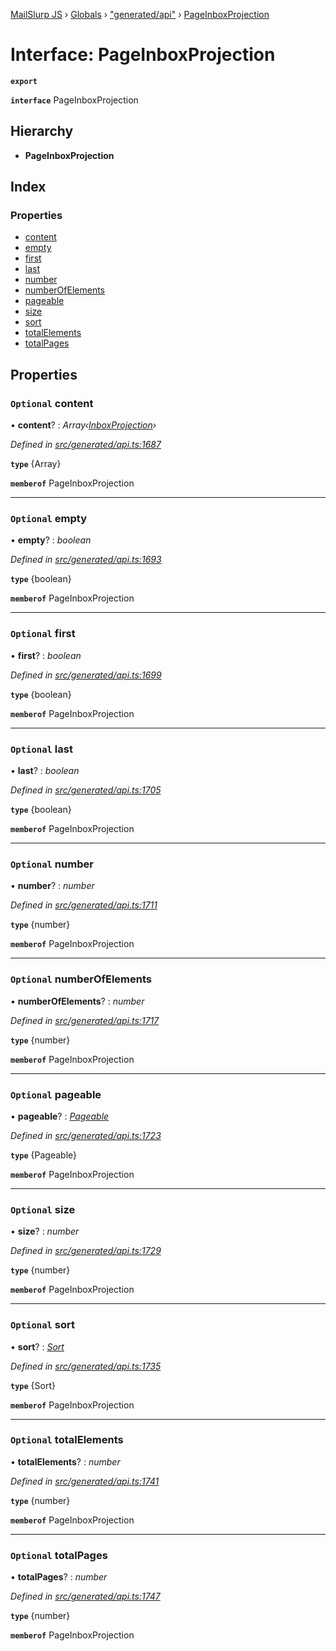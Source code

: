 [MailSlurp JS](../README.md) › [Globals](../globals.md) › ["generated/api"](../modules/_generated_api_.md) › [PageInboxProjection](_generated_api_.pageinboxprojection.md)

# Interface: PageInboxProjection

**`export`** 

**`interface`** PageInboxProjection

## Hierarchy

* **PageInboxProjection**

## Index

### Properties

* [content](_generated_api_.pageinboxprojection.md#optional-content)
* [empty](_generated_api_.pageinboxprojection.md#optional-empty)
* [first](_generated_api_.pageinboxprojection.md#optional-first)
* [last](_generated_api_.pageinboxprojection.md#optional-last)
* [number](_generated_api_.pageinboxprojection.md#optional-number)
* [numberOfElements](_generated_api_.pageinboxprojection.md#optional-numberofelements)
* [pageable](_generated_api_.pageinboxprojection.md#optional-pageable)
* [size](_generated_api_.pageinboxprojection.md#optional-size)
* [sort](_generated_api_.pageinboxprojection.md#optional-sort)
* [totalElements](_generated_api_.pageinboxprojection.md#optional-totalelements)
* [totalPages](_generated_api_.pageinboxprojection.md#optional-totalpages)

## Properties

### `Optional` content

• **content**? : *Array‹[InboxProjection](_generated_api_.inboxprojection.md)›*

*Defined in [src/generated/api.ts:1687](https://github.com/mailslurp/mailslurp-client-ts-js/blob/7518dcd/src/generated/api.ts#L1687)*

**`type`** {Array<InboxProjection>}

**`memberof`** PageInboxProjection

___

### `Optional` empty

• **empty**? : *boolean*

*Defined in [src/generated/api.ts:1693](https://github.com/mailslurp/mailslurp-client-ts-js/blob/7518dcd/src/generated/api.ts#L1693)*

**`type`** {boolean}

**`memberof`** PageInboxProjection

___

### `Optional` first

• **first**? : *boolean*

*Defined in [src/generated/api.ts:1699](https://github.com/mailslurp/mailslurp-client-ts-js/blob/7518dcd/src/generated/api.ts#L1699)*

**`type`** {boolean}

**`memberof`** PageInboxProjection

___

### `Optional` last

• **last**? : *boolean*

*Defined in [src/generated/api.ts:1705](https://github.com/mailslurp/mailslurp-client-ts-js/blob/7518dcd/src/generated/api.ts#L1705)*

**`type`** {boolean}

**`memberof`** PageInboxProjection

___

### `Optional` number

• **number**? : *number*

*Defined in [src/generated/api.ts:1711](https://github.com/mailslurp/mailslurp-client-ts-js/blob/7518dcd/src/generated/api.ts#L1711)*

**`type`** {number}

**`memberof`** PageInboxProjection

___

### `Optional` numberOfElements

• **numberOfElements**? : *number*

*Defined in [src/generated/api.ts:1717](https://github.com/mailslurp/mailslurp-client-ts-js/blob/7518dcd/src/generated/api.ts#L1717)*

**`type`** {number}

**`memberof`** PageInboxProjection

___

### `Optional` pageable

• **pageable**? : *[Pageable](_generated_api_.pageable.md)*

*Defined in [src/generated/api.ts:1723](https://github.com/mailslurp/mailslurp-client-ts-js/blob/7518dcd/src/generated/api.ts#L1723)*

**`type`** {Pageable}

**`memberof`** PageInboxProjection

___

### `Optional` size

• **size**? : *number*

*Defined in [src/generated/api.ts:1729](https://github.com/mailslurp/mailslurp-client-ts-js/blob/7518dcd/src/generated/api.ts#L1729)*

**`type`** {number}

**`memberof`** PageInboxProjection

___

### `Optional` sort

• **sort**? : *[Sort](_generated_api_.sort.md)*

*Defined in [src/generated/api.ts:1735](https://github.com/mailslurp/mailslurp-client-ts-js/blob/7518dcd/src/generated/api.ts#L1735)*

**`type`** {Sort}

**`memberof`** PageInboxProjection

___

### `Optional` totalElements

• **totalElements**? : *number*

*Defined in [src/generated/api.ts:1741](https://github.com/mailslurp/mailslurp-client-ts-js/blob/7518dcd/src/generated/api.ts#L1741)*

**`type`** {number}

**`memberof`** PageInboxProjection

___

### `Optional` totalPages

• **totalPages**? : *number*

*Defined in [src/generated/api.ts:1747](https://github.com/mailslurp/mailslurp-client-ts-js/blob/7518dcd/src/generated/api.ts#L1747)*

**`type`** {number}

**`memberof`** PageInboxProjection
